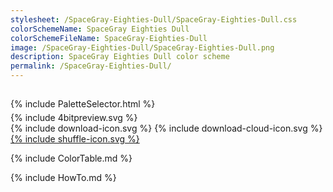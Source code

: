 ```yaml
---
stylesheet: /SpaceGray-Eighties-Dull/SpaceGray-Eighties-Dull.css
colorSchemeName: SpaceGray Eighties Dull
colorSchemeFileName: SpaceGray-Eighties-Dull
image: /SpaceGray-Eighties-Dull/SpaceGray-Eighties-Dull.png
description: SpaceGray Eighties Dull color scheme
permalink: /SpaceGray-Eighties-Dull/
---
```


<h2 style='text-align:center'>
    <a id='colorSchemeNameLink' href='#'>
        <span class='ColorSchemeFileName' />
    </a>
</h2>

<div class='centeredText' style='margin-bottom:1%'>
{% include PaletteSelector.html %}
</div>

<div class='centeredText'>
{% include 4bitpreview.svg %}
</div>

<div class='centeredText'>
    <a id='downloadSchemeLink' class='padded'>
{% include download-icon.svg %}
    </a>
    <a id='cdnSchemeLink' class='padded'>
{% include download-cloud-icon.svg %}
    </a>
    <a id='feelingLucky' href="javascript:feelingLucky(document.getElementById('themeSelector'))" class='padded'>
{% include shuffle-icon.svg %}
    </a>    
</div>

{% include ColorTable.md %}

{% include HowTo.md %}

